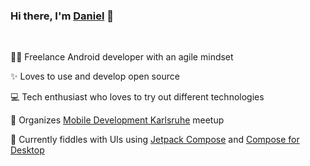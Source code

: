 ### Hi there, I'm [Daniel](https://dbaelz.de) 👋
<br>

🧑‍💻 Freelance Android developer with an agile mindset
  
✨ Loves to use and develop open source

💻 Tech enthusiast who loves to try out different technologies

💬 Organizes [Mobile Development Karlsruhe](https://www.meetup.com/de-DE/Karlsruhe-Mobile-Development-Meetup/) meetup

🔭 Currently fiddles with UIs using [Jetpack Compose](https://developer.android.com/jetpack/compose) and [Compose for Desktop](https://www.jetbrains.com/de-de/lp/compose/)


<!--
**dbaelz/dbaelz** is a ✨ _special_ ✨ repository because its `README.md` (this file) appears on your GitHub profile.

Here are some ideas to get you started:

- 🔭 I’m currently working on ...
- 🌱 I’m currently learning ...
- 👯 I’m looking to collaborate on ...
- 🤔 I’m looking for help with ...
- 💬 Ask me about ...
- 📫 How to reach me: ...
- 😄 Pronouns: ...
- ⚡ Fun fact: ...
-->
